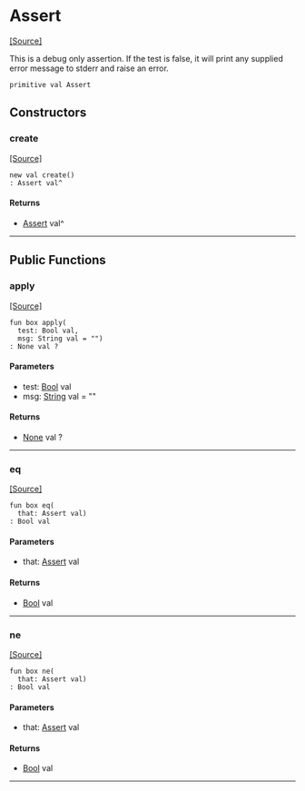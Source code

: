 # Assert
<span class="source-link">[[Source]](src/assert/assert.md#L9)</span>

This is a debug only assertion. If the test is false, it will print any
supplied error message to stderr and raise an error.


```pony
primitive val Assert
```

## Constructors

### create
<span class="source-link">[[Source]](src/assert/assert.md#L9)</span>


```pony
new val create()
: Assert val^
```

#### Returns

* [Assert](assert-Assert.md) val^

---

## Public Functions

### apply
<span class="source-link">[[Source]](src/assert/assert.md#L14)</span>


```pony
fun box apply(
  test: Bool val,
  msg: String val = "")
: None val ?
```
#### Parameters

*   test: [Bool](builtin-Bool.md) val
*   msg: [String](builtin-String.md) val = ""

#### Returns

* [None](builtin-None.md) val ?

---

### eq
<span class="source-link">[[Source]](src/assert/assert.md#L14)</span>


```pony
fun box eq(
  that: Assert val)
: Bool val
```
#### Parameters

*   that: [Assert](assert-Assert.md) val

#### Returns

* [Bool](builtin-Bool.md) val

---

### ne
<span class="source-link">[[Source]](src/assert/assert.md#L14)</span>


```pony
fun box ne(
  that: Assert val)
: Bool val
```
#### Parameters

*   that: [Assert](assert-Assert.md) val

#### Returns

* [Bool](builtin-Bool.md) val

---

